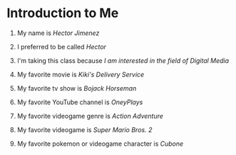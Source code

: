 # Introduction to Me

1. My name is *Hector Jimenez*

1. I preferred to be called *Hector*

1. I'm taking this class because *I am interested in the field of Digital Media*

1. My favorite movie is *Kiki's Delivery Service*

1. My favorite tv show is *Bojack Horseman*

1. My favorite YouTube channel is *OneyPlays*

1. My favorite videogame genre is *Action Adventure*

1. My favorite videogame is *Super Mario Bros. 2*

1. My favorite pokemon or videogame character is *Cubone*
